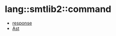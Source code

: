 # lang::smtlib2::command


   * [response](../../../../Library/lang/smtlib2/command/response)
   * [Ast](../../../../Library/lang/smtlib2/command/Ast.md)